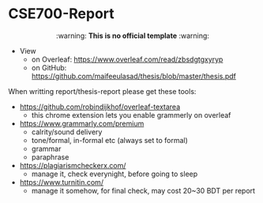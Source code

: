 # CSE700-Report
 <p align="center">
 :warning: <b>This is no official template</b> :warning:
 </p>

 - View 
   - on Overleaf: https://www.overleaf.com/read/zbsdgtgxyryp
   - on GitHub: https://github.com/maifeeulasad/thesis/blob/master/thesis.pdf


When writting report/thesis-report please get these tools:
 - https://github.com/robindijkhof/overleaf-textarea
   - this chrome extension lets you enable grammerly on overleaf
 - https://www.grammarly.com/premium
   - calrity/sound delivery
   - tone/formal, in-formal etc (always set to formal)
   - grammar
   - paraphrase
 - https://plagiarismcheckerx.com/
   - manage it, check everynight, before going to sleep
 - https://www.turnitin.com/
   - manage it somehow, for final check, may cost 20~30 BDT per report
